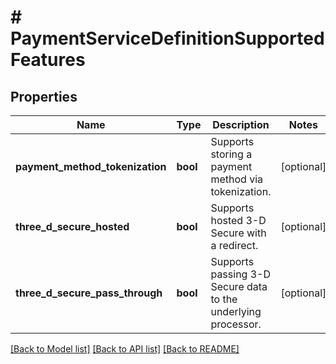 # # PaymentServiceDefinitionSupportedFeatures

## Properties

Name | Type | Description | Notes
------------ | ------------- | ------------- | -------------
**payment_method_tokenization** | **bool** | Supports storing a payment method via tokenization. | [optional]
**three_d_secure_hosted** | **bool** | Supports hosted 3-D Secure with a redirect. | [optional]
**three_d_secure_pass_through** | **bool** | Supports passing 3-D Secure data to the underlying processor. | [optional]

[[Back to Model list]](../../README.md#models) [[Back to API list]](../../README.md#endpoints) [[Back to README]](../../README.md)
